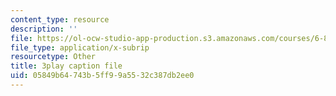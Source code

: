 ```yaml
---
content_type: resource
description: ''
file: https://ol-ocw-studio-app-production.s3.amazonaws.com/courses/6-851-advanced-data-structures-spring-2012/05849b64743b5ff99a5532c387db2ee0_0rCFkuQS968.vtt
file_type: application/x-subrip
resourcetype: Other
title: 3play caption file
uid: 05849b64-743b-5ff9-9a55-32c387db2ee0
---
```

